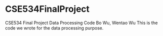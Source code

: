 # CSE534FinalProject
CSE534 Final Project Data Processing Code
Bo Wu, Wentao Wu
This is the code we wrote for the data processing purpose.
